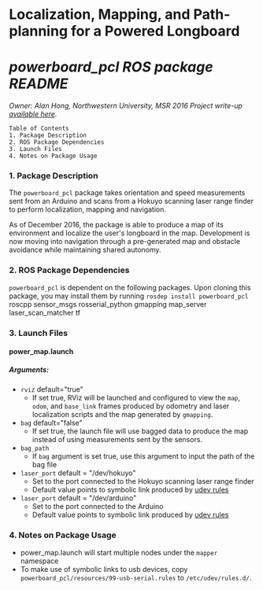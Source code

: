 # Localization, Mapping, and Path-planning for a Powered Longboard
# *powerboard_pcl ROS package README*

_Owner: Alan Hong, Northwestern University, MSR 2016_
_Project write-up [available here](https://github.com/hongalan/powerboard/blob/master/writeup.md)._


~~~
Table of Contents
1. Package Description
2. ROS Package Dependencies
3. Launch Files
4. Notes on Package Usage
~~~

### 1. Package Description

The `powerboard_pcl` package takes orientation and speed measurements sent from an Arduino and scans from a Hokuyo scanning laser range finder to perform localization, mapping and navigation.

As of December 2016, the package is able to produce a map of its environment and localize the user's longboard in the map. Development is now moving into navigation through a pre-generated map and obstacle avoidance while maintaining shared autonomy.

### 2. ROS Package Dependencies

`powerboard_pcl` is dependent on the following packages. Upon cloning this package, you may install them by running `rosdep install powerboard_pcl`
    roscpp
    sensor_msgs
    rosserial_python
    gmapping
    map_server
    laser_scan_matcher
    tf

### 3. Launch Files

#### **power_map.launch**
##### Arguments:
- `rviz` default="true"
  - If set true, RViz will be launched and configured to view the `map`, `odom`, and `base_link` frames produced by odometry and laser localization scripts and the map generated by `gmapping`.
- `bag` default="false"
  - If set true, the launch file will use bagged data to produce the map instead of using measurements sent by the sensors.
- `bag_path`
  - If `bag` argument is set true, use this argument to input the path of the bag file
- `laser_port` default = "/dev/hokuyo"
  - Set to the port connected to the Hokuyo scanning laser range finder
  - Default value points to symbolic link produced by [udev rules](https://github.com/hongalan/powerboard/blob/master/powerboard_pcl/resources/99-usb-serial.rules)
- `laser_port` default = "/dev/arduino"
  - Set to the port connected to the Arduino
  - Default value points to symbolic link produced by [udev rules](https://github.com/hongalan/powerboard/blob/master/powerboard_pcl/resources/99-usb-serial.rules)

### 4. Notes on Package Usage

- power_map.launch will start multiple nodes under the `mapper` namespace
- To make use of symbolic links to usb devices, copy `powerboard_pcl/resources/99-usb-serial.rules` to `/etc/udev/rules.d/`.